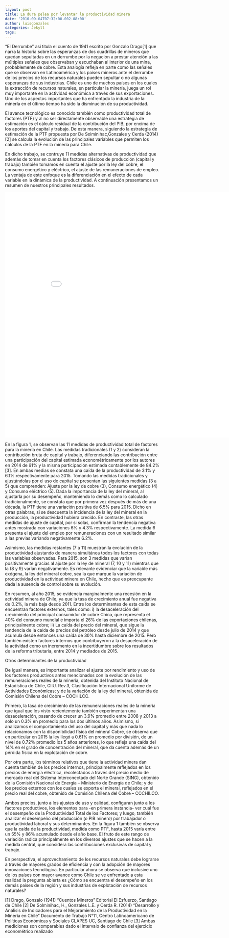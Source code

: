 ```yaml
---
layout: post
title: La dura pelea por levantar la productividad minera
date: '2016-09-04T07:32:00.002-08:00'
author: luisgonzales
categories: Jekyll
tags:
---
```


“El Derrumbe” así titula el cuento de 1941 escrito por Gonzalo Drago[1] que narra la historia sobre las esperanzas de dos cuadrillas de mineros que quedan sepultadas en un derrumbe por la negación a prestar atención a las múltiples señales que observaban y escuchaban al interior de una mina, probablemente de cobre. Esta analogía refleja en parte como las señales que se observan en Latinoamérica y los países mineros ante el derrumbe de los precios de los recursos naturales pueden sepultar o no algunas esperanzas de sus industrias. Chile es uno de muchos países en los cuales la extracción de recursos naturales, en particular la minería, juega un rol muy importante en la actividad económica a través de sus exportaciones. Uno de los aspectos importantes que ha enfrentado la industria de la minería en el último tiempo ha sido la disminución de su productividad.

El avance tecnológico es conocido también como productividad total de factores (PTF) y al no ser directamente observable una estrategia de estimación es el cálculo residual de la contribución del PIB, por encima de los aportes del capital y trabajo. De esta manera, siguiendo la estrategia de estimación de la PTF propuesta por De Solminihac,Gonzales y Cerda (2014)[2] se calcula la evolución de las principales variables que permiten los cálculos de la PTF en la minería para Chile.

En dicho trabajo,  se contruye 11 medidas alternativas de productividad que además de tomar en cuenta los factores clásicos de producción (capital y trabajo) también tomamos en cuenta el ajuste por la ley del cobre, el consumo energético y eléctrico, el ajuste de las remuneraciones de empleo. La ventaja de este enfoque es la diferenciación en el efecto de cada variable en la dinámica de la productividad. A continuación presentamos un resumen de nuestros principales resultados.

<iframe width="900" height="800" frameborder="0" scrolling="no" src="//plot.ly/~faro/96.embed"></iframe>

En la figura 1, se observan las 11 medidas de productividad total de factores para la minería en Chile. Las medidas tradicionales (1 y 2) consideran la contribución bruta de capital y trabajo,  diferenciando las contribución entre una participación del capital estimada econométricamente por los autores en 2014 de 61% y la misma participación estimada contablemente de 84.2%[3]. En ambas medias se constata una caída de la productividad de 3.1% y 6.1% respectivamente para 2015. Tomando las medidas tradicionales y ajustándolas por el uso de capital se presentan las siguientes medidas (3 a 5) que comprenden: Ajuste por la ley de cobre (3), Consumo energético (4) y Consumo eléctrico (5). Dada la importancia de la ley del mineral, al ajustarla por su desempeño, manteniendo lo demás como lo calculado tradicionalmente, se constata que por primera vez después de más de una década, la PTF tiene una variación positiva de 6.5% para 2015. Dicho en otras palabras, si se descuenta la incidencia de la ley del mineral en la producción, la productividad hubiera crecido. En contraste, las otras medidas de ajuste de capital, por si solas, confirman la tendencia negativa antes mostrada con variaciones 6% y 4.3% respectivamente. La medida 6 presenta el ajuste del empleo por remuneraciones con un resultado similar a las previas variando negativamente 6.2%.

Asimismo, las medidas restantes (7 a 11) muestran la evolución de la productividad ajustando de manera simultánea todos los factores con todas las variables observadas. Para 2015, son 3 medidas que varían positivamente gracias al ajuste por la ley de mineral (7, 10 y 11) mientras que la (8 y 9) varían negativamente. Es relevante evidenciar que la variable más exógena, la ley del mineral cobre, sea la que marque la variación de productividad en la actividad minera en Chile, hecho que es preocupante dada la ausencia de control sobre su evolución.

En resumen, al año 2015, se evidencia marginalmente una recesión en la actividad minera de Chile, ya que la tasa de crecimiento anual fue negativa de 0.2%, la más baja desde 2011. Entre los determinantes de esta caída se encuentran factores externos, tales como: i) la desaceleración del crecimiento del principal consumidor de cobre China, que representa el 40% del consumo mundial e importa el 26% de las exportaciones chilenas, principalmente cobre; ii) La caída del precio del mineral, que sigue la tendencia de la caída de precios del petróleo desde julio de 2014 y que acumula desde entonces una caída de 30% hasta diciembre de 2015. Pero también existen factores internos que contribuyeron a la desaceleración de la actividad como un incremento en la incertidumbre sobre los resultados de la reforma tributaria, entre 2014 y mediados de 2015.

Otros determinantes de la productividad

De igual manera, es importante analizar el ajuste por rendimiento y uso de los factores productivos antes mencionados con la evolución de las remuneraciones reales de la minería, obtenida del Instituto Nacional de Estadística de Chile, CIIU. Rev.3, Clasificación Internacional Uniforme de Actividades Económicas; y de la variación de la ley del mineral, obtenida de Comisión Chilena del Cobre – COCHILCO.

Primero, la tasa de crecimiento de las remuneraciones reales de la minería que igual que los visto recientemente también experimentan una desaceleración, pasando de crecer un 3.9% promedio entre 2008 y 2013 a solo un 0.3% en promedio para los dos últimos años. Asimismo, si analizamos el comportamiento del uso del capital y más que nada lo relacionamos con la disponibilidad física del mineral Cobre, se observa que en particular en 2015 la ley llegó a 0.61% en promedio por división, de un nivel de 0.72% promedio los 5 años anteriores, lo que refleja una caída del 14% en el grado de concentración del mineral, que da cuenta además de un pérdida física en la explotación de cobre.

Por otra parte, los términos relativos que tiene la actividad minera dan cuenta también de los precios internos, principalmente reflejados en los precios de energía eléctrica, recolectados a través del precio medio de mercado real del Sistema Interconectado del Norte Grande (SING), obtenido de la  Comisión Nacional de Energía – Ministerio de Energía de Chile; y de los precios externos con los cuales se exporta el mineral,  reflejados en el precio real del cobre, obtenido de Comisión Chilena del Cobre – COCHILCO.

Ambos precios, junto a los ajustes de uso y calidad, configuran junto a los factores productivos, los elementos para -en primera instancia- ver cuál fue el desempeño de la Productividad Total de los Factores; y luego, también analizar el desempeño del producción (o PIB minero) por trabajador o productividad laboral y sus determinantes. En la figura 1 también se observa que la caída de la productividad, medida como PTF, hasta 2015 varía entre un 55% y 86% acumulado desde el año base. El fruto de este rango de variación radica principalmente en los diversos ajustes que se hacen a la medida central, que considera las contribuciones exclusivas de capital y trabajo.

En perspectiva, el aprovechamiento de los recursos naturales debe lograrse a través de mayores grados de eficiencia y con la adopción de mayores innovaciones tecnológica. En particular ahora se observa que inclusive uno de los países con mayor avance como Chile se ve enfrentado a esta realidad la pregunta abierta es ¿Cómo se encuentra el desempeño en los demás países de la región y sus industrias de explotación de recursos naturales?

[1] Drago, Gonzalo (1941) “Cuentos Mineros” Editorial El Esfuerzo, Santiago de Chile
[2] De Solminihac, H., Gonzales L.E. y Cerda R. (2014) “Desarrollo y Análisis de Indicadores para el Mejoramiento de la Productividad en la Minería en Chile” Documento de Trabajo N°11, Centro Latinoamericano de Políticas Económicas y Sociales CLAPES UC, Santiago de Chile
[3] Ambas mediciones son comparables dado el intervalo de confianza del ejercicio econométrico realizado
